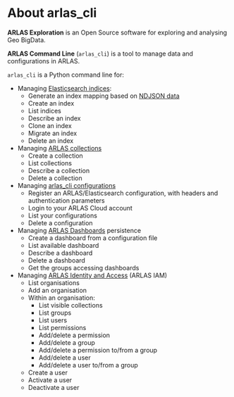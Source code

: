 # About arlas_cli

__ARLAS Exploration__ is an Open Source software for exploring and analysing Geo BigData. 

__ARLAS Command Line__ (`arlas_cli`) is a tool to manage data and configurations in ARLAS.


`arlas_cli` is a Python command line for:

- Managing [Elasticsearch indices](concepts.md#es-index):
    - Generate an index mapping based on [NDJSON data](https://jsonlines.org/)
    - Create an index
    - List indices
    - Describe an index
    - Clone an index
    - Migrate an index
    - Delete an index
- Managing [ARLAS collections](concepts.md#arlas-collection)
    - Create a collection
    - List collections
    - Describe a collection
    - Delete a collection
- Managing [arlas_cli configurations](concepts.md#configuration)
    - Register an ARLAS/Elasticsearch configuration, with headers and authentication parameters
    - Login to your ARLAS Cloud account
    - List your configurations
    - Delete a configuration
- Managing [ARLAS Dashboards](concepts.md#arlas-dashboards) persistence
    - Create a dashboard from a configuration file
    - List available dashboard
    - Describe a dashboard
    - Delete a dashboard
    - Get the groups accessing dashboards
- Managing [ARLAS Identity and Access](concepts.md#arlas-iam) (ARLAS IAM)
    - List organisations
    - Add an organisation
    - Within an organisation:
        - List visible collections
        - List groups
        - List users
        - List permissions
        - Add/delete a permission
        - Add/delete a group
        - Add/delete a permission to/from a group
        - Add/delete a user
        - Add/delete a user to/from a group
    - Create a user
    - Activate a user
    - Deactivate a user

